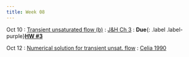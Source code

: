 ```yaml
---
title: Week 08
---
```


Oct 10
: [Transient unsaturated flow (b)](https://guoporousmedialab.github.io/HWRS505-405-2024Fall/lecture/)
  : [J&H Ch 3](https://d2l.arizona.edu/d2l/le/content/1506694/Home)
: **Due**{: .label .label-purple}[**HW #3**](#)

Oct 12
: [Numerical solution for transient unsat. flow](https://guoporousmedialab.github.io/HWRS505-405-2024Fall/lecture/)
  :	[Celia 1990](https://d2l.arizona.edu/d2l/le/content/1506694/Home)

